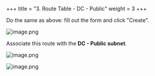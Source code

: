 +++
title = "3. Route Table - DC - Public"
weight = 3
+++


Do the same as above: fill out the form and click "Create".


![image.png](/images/004-iv-setup-vpc-dc-resources/16-574546-image.png)


Associate this route with the **DC - Public subnet**.


![image.png](/images/004-iv-setup-vpc-dc-resources/16-492762-image.png)


![image.png](/images/004-iv-setup-vpc-dc-resources/16-786575-image.png)


